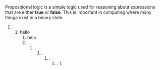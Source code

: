 Propositional logic is a simple logic used for reasoning about expressions that are either **true** or **false**. This is important in computing where many things exist in a binary state.

1. .
	1. hello
		1. helo
		2. ..
			1. .
				1. .
					1. .
						1. .
							1. 